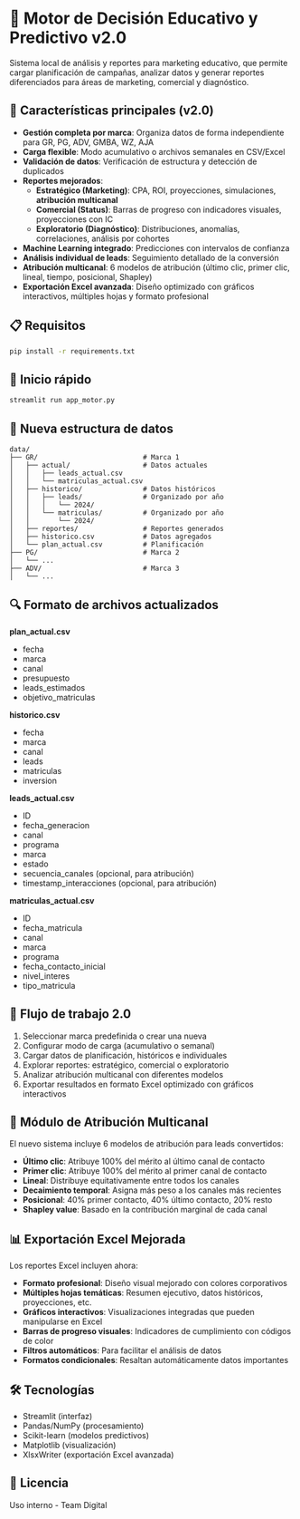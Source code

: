 # 📘 Motor de Decisión Educativo y Predictivo v2.0

Sistema local de análisis y reportes para marketing educativo, que permite cargar planificación de campañas, analizar datos y generar reportes diferenciados para áreas de marketing, comercial y diagnóstico.

## 🚀 Características principales (v2.0)

- **Gestión completa por marca**: Organiza datos de forma independiente para GR, PG, ADV, GMBA, WZ, AJA
- **Carga flexible**: Modo acumulativo o archivos semanales en CSV/Excel
- **Validación de datos**: Verificación de estructura y detección de duplicados
- **Reportes mejorados**:
  - **Estratégico (Marketing)**: CPA, ROI, proyecciones, simulaciones, **atribución multicanal**
  - **Comercial (Status)**: Barras de progreso con indicadores visuales, proyecciones con IC
  - **Exploratorio (Diagnóstico)**: Distribuciones, anomalías, correlaciones, análisis por cohortes
- **Machine Learning integrado**: Predicciones con intervalos de confianza
- **Análisis individual de leads**: Seguimiento detallado de la conversión 
- **Atribución multicanal**: 6 modelos de atribución (último clic, primer clic, lineal, tiempo, posicional, Shapley)
- **Exportación Excel avanzada**: Diseño optimizado con gráficos interactivos, múltiples hojas y formato profesional

## 📋 Requisitos

```bash
pip install -r requirements.txt
```

## 🚀 Inicio rápido

```bash
streamlit run app_motor.py
```

## 📂 Nueva estructura de datos

```
data/
├── GR/                          # Marca 1
│   ├── actual/                  # Datos actuales
│   │   ├── leads_actual.csv
│   │   └── matriculas_actual.csv
│   ├── historico/               # Datos históricos
│   │   ├── leads/               # Organizado por año
│   │   │   └── 2024/
│   │   └── matriculas/          # Organizado por año
│   │       └── 2024/
│   ├── reportes/                # Reportes generados
│   ├── historico.csv            # Datos agregados
│   └── plan_actual.csv          # Planificación
├── PG/                          # Marca 2
│   └── ...
├── ADV/                         # Marca 3
│   └── ...
```

## 🔍 Formato de archivos actualizados

**plan_actual.csv**
- fecha
- marca
- canal
- presupuesto
- leads_estimados
- objetivo_matriculas

**historico.csv**
- fecha 
- marca
- canal
- leads
- matriculas
- inversion

**leads_actual.csv**
- ID
- fecha_generacion
- canal
- programa
- marca
- estado
- secuencia_canales (opcional, para atribución)
- timestamp_interacciones (opcional, para atribución)

**matriculas_actual.csv**
- ID
- fecha_matricula
- canal
- marca
- programa
- fecha_contacto_inicial
- nivel_interes
- tipo_matricula

## 👥 Flujo de trabajo 2.0

1. Seleccionar marca predefinida o crear una nueva
2. Configurar modo de carga (acumulativo o semanal)
3. Cargar datos de planificación, históricos e individuales
4. Explorar reportes: estratégico, comercial o exploratorio
5. Analizar atribución multicanal con diferentes modelos
6. Exportar resultados en formato Excel optimizado con gráficos interactivos

## 🔄 Módulo de Atribución Multicanal

El nuevo sistema incluye 6 modelos de atribución para leads convertidos:

- **Último clic**: Atribuye 100% del mérito al último canal de contacto
- **Primer clic**: Atribuye 100% del mérito al primer canal de contacto
- **Lineal**: Distribuye equitativamente entre todos los canales
- **Decaimiento temporal**: Asigna más peso a los canales más recientes
- **Posicional**: 40% primer contacto, 40% último contacto, 20% resto
- **Shapley value**: Basado en la contribución marginal de cada canal

## 📊 Exportación Excel Mejorada

Los reportes Excel incluyen ahora:
- **Formato profesional**: Diseño visual mejorado con colores corporativos
- **Múltiples hojas temáticas**: Resumen ejecutivo, datos históricos, proyecciones, etc.
- **Gráficos interactivos**: Visualizaciones integradas que pueden manipularse en Excel
- **Barras de progreso visuales**: Indicadores de cumplimiento con códigos de color
- **Filtros automáticos**: Para facilitar el análisis de datos
- **Formatos condicionales**: Resaltan automáticamente datos importantes

## 🛠️ Tecnologías

- Streamlit (interfaz)
- Pandas/NumPy (procesamiento)
- Scikit-learn (modelos predictivos)
- Matplotlib (visualización)
- XlsxWriter (exportación Excel avanzada)

## 📄 Licencia

Uso interno - Team Digital

